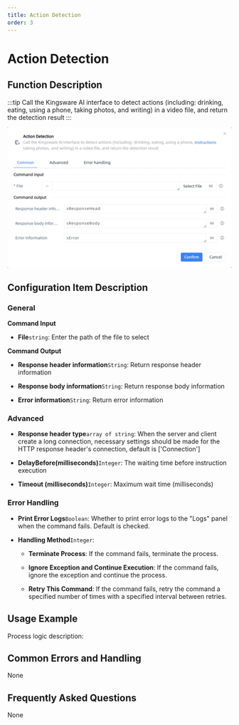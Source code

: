 ```yaml
---
title: Action Detection
order: 3
---
```


# Action Detection

## Function Description

:::tip 
Call the Kingsware AI interface to detect actions (including: drinking, eating, using a phone, taking photos, and writing) in a video file, and return the detection result
:::

![Action Detection](../../../assets/Action%20Detection_command.png)

## Configuration Item Description

### General

**Command Input**

- **File**`string`: Enter the path of the file to select


**Command Output**

- **Response header information**`String`: Return response header information

- **Response body information**`String`: Return response body information

- **Error information**`String`: Return error information

### Advanced

- **Response header type**`array of string`: When the server and client create a long connection, necessary settings should be made for the HTTP response header's connection, default is ['Connection']

- **DelayBefore(milliseconds)**`Integer`: The waiting time before instruction execution

- **Timeout (milliseconds)**`Integer`: Maximum wait time (milliseconds)

### Error Handling

- **Print Error Logs**`Boolean`: Whether to print error logs to the "Logs" panel when the command fails. Default is checked. 

- **Handling Method**`Integer`:

    - **Terminate Process**: If the command fails, terminate the process.

    - **Ignore Exception and Continue Execution**: If the command fails, ignore the exception and continue the process.

    - **Retry This Command**: If the command fails, retry the command a specified number of times with a specified interval between retries.

## Usage Example

Process logic description:

## Common Errors and Handling

None

## Frequently Asked Questions

None

